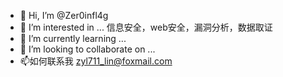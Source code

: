 - 👋 Hi, I’m @Zer0infl4g
- 👀 I’m interested in ...
信息安全，web安全，漏洞分析，数据取证
- 🌱 I’m currently learning ...
- 💞️ I’m looking to collaborate on ...
- 📫如何联系我
zyl711_lin@foxmail.com

<!---
Zer0infl4g/Zer0infl4g is a ✨ special ✨ repository because its `README.md` (this file) appears on your GitHub profile.
You can click the Preview link to take a look at your changes.
--->
